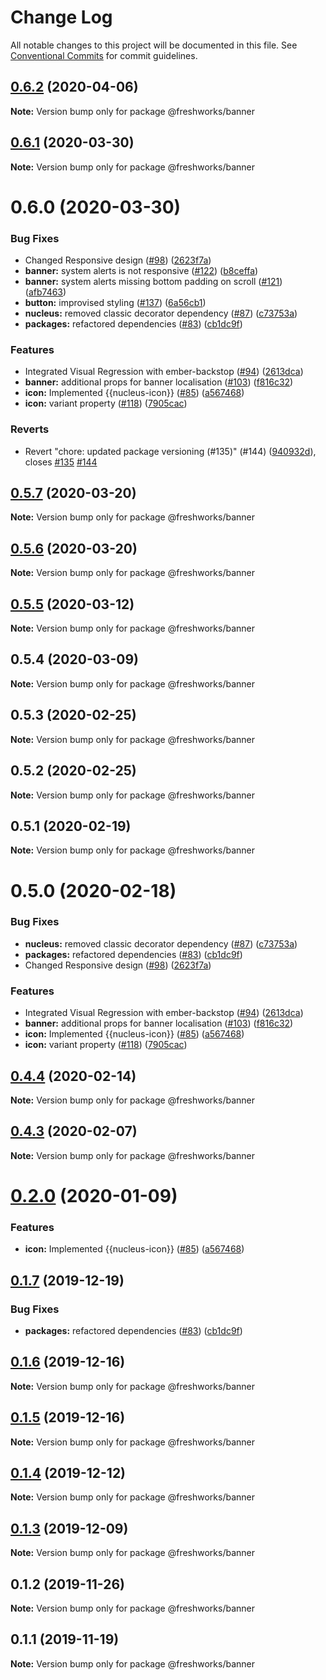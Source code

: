 # Change Log

All notable changes to this project will be documented in this file.
See [Conventional Commits](https://conventionalcommits.org) for commit guidelines.

## [0.6.2](https://github.com/freshdesk/nucleus/compare/@freshworks/banner@0.6.1...@freshworks/banner@0.6.2) (2020-04-06)

**Note:** Version bump only for package @freshworks/banner





## [0.6.1](https://github.com/freshdesk/nucleus/compare/@freshworks/banner@0.6.0...@freshworks/banner@0.6.1) (2020-03-30)

**Note:** Version bump only for package @freshworks/banner





# 0.6.0 (2020-03-30)


### Bug Fixes

* Changed Responsive design ([#98](https://github.com/freshdesk/nucleus/issues/98)) ([2623f7a](https://github.com/freshdesk/nucleus/commit/2623f7a385d0d9f06c12f2366835e342a3937baf))
* **banner:** system alerts is not responsive ([#122](https://github.com/freshdesk/nucleus/issues/122)) ([b8ceffa](https://github.com/freshdesk/nucleus/commit/b8ceffaedb724da9d98ad7bad9cd3f4a7308934b))
* **banner:** system alerts missing bottom padding on scroll ([#121](https://github.com/freshdesk/nucleus/issues/121)) ([afb7463](https://github.com/freshdesk/nucleus/commit/afb746373b5cdf7138d5692ba650d7b760ef7f72))
* **button:** improvised styling ([#137](https://github.com/freshdesk/nucleus/issues/137)) ([6a56cb1](https://github.com/freshdesk/nucleus/commit/6a56cb19e749fe9106f0c2a66ed4bbfb3b91ecb9))
* **nucleus:** removed classic decorator dependency ([#87](https://github.com/freshdesk/nucleus/issues/87)) ([c73753a](https://github.com/freshdesk/nucleus/commit/c73753a7c7566be81a5d7caf9376e3f61ab8ad2b))
* **packages:** refactored dependencies ([#83](https://github.com/freshdesk/nucleus/issues/83)) ([cb1dc9f](https://github.com/freshdesk/nucleus/commit/cb1dc9f0e9c3f53cfdd78a072e92cc454be17c60))


### Features

* Integrated Visual Regression with ember-backstop ([#94](https://github.com/freshdesk/nucleus/issues/94)) ([2613dca](https://github.com/freshdesk/nucleus/commit/2613dca9f32f647eb07cbece58bf55a4398beb35))
* **banner:** additional props for banner localisation ([#103](https://github.com/freshdesk/nucleus/issues/103)) ([f816c32](https://github.com/freshdesk/nucleus/commit/f816c326d9bd0461a6308116885dd5bb23e687bf))
* **icon:** Implemented {{nucleus-icon}} ([#85](https://github.com/freshdesk/nucleus/issues/85)) ([a567468](https://github.com/freshdesk/nucleus/commit/a5674681147082f5f9790738cec1d632cac5debe))
* **icon:** variant property ([#118](https://github.com/freshdesk/nucleus/issues/118)) ([7905cac](https://github.com/freshdesk/nucleus/commit/7905cac643897074a1276e79dc10f35d6a3003c4))


### Reverts

* Revert "chore: updated package versioning (#135)" (#144) ([940932d](https://github.com/freshdesk/nucleus/commit/940932d74ecb7764ef1022b7a17908ee08a8e1de)), closes [#135](https://github.com/freshdesk/nucleus/issues/135) [#144](https://github.com/freshdesk/nucleus/issues/144)





## [0.5.7](https://github.com/freshdesk/nucleus/compare/@freshworks/banner@0.5.5...@freshworks/banner@0.5.7) (2020-03-20)

**Note:** Version bump only for package @freshworks/banner





## [0.5.6](https://github.com/freshdesk/nucleus/compare/@freshworks/banner@0.5.5...@freshworks/banner@0.5.6) (2020-03-20)

**Note:** Version bump only for package @freshworks/banner





## [0.5.5](https://github.com/freshdesk/nucleus/compare/@freshworks/banner@0.5.4...@freshworks/banner@0.5.5) (2020-03-12)

**Note:** Version bump only for package @freshworks/banner





## 0.5.4 (2020-03-09)

**Note:** Version bump only for package @freshworks/banner





## 0.5.3 (2020-02-25)

**Note:** Version bump only for package @freshworks/banner





## 0.5.2 (2020-02-25)

**Note:** Version bump only for package @freshworks/banner





## 0.5.1 (2020-02-19)

**Note:** Version bump only for package @freshworks/banner





# 0.5.0 (2020-02-18)


### Bug Fixes

* **nucleus:** removed classic decorator dependency ([#87](https://github.com/freshdesk/nucleus/issues/87)) ([c73753a](https://github.com/freshdesk/nucleus/commit/c73753a7c7566be81a5d7caf9376e3f61ab8ad2b))
* **packages:** refactored dependencies ([#83](https://github.com/freshdesk/nucleus/issues/83)) ([cb1dc9f](https://github.com/freshdesk/nucleus/commit/cb1dc9f0e9c3f53cfdd78a072e92cc454be17c60))
* Changed Responsive design ([#98](https://github.com/freshdesk/nucleus/issues/98)) ([2623f7a](https://github.com/freshdesk/nucleus/commit/2623f7a385d0d9f06c12f2366835e342a3937baf))


### Features

* Integrated Visual Regression with ember-backstop ([#94](https://github.com/freshdesk/nucleus/issues/94)) ([2613dca](https://github.com/freshdesk/nucleus/commit/2613dca9f32f647eb07cbece58bf55a4398beb35))
* **banner:** additional props for banner localisation ([#103](https://github.com/freshdesk/nucleus/issues/103)) ([f816c32](https://github.com/freshdesk/nucleus/commit/f816c326d9bd0461a6308116885dd5bb23e687bf))
* **icon:** Implemented {{nucleus-icon}} ([#85](https://github.com/freshdesk/nucleus/issues/85)) ([a567468](https://github.com/freshdesk/nucleus/commit/a5674681147082f5f9790738cec1d632cac5debe))
* **icon:** variant property ([#118](https://github.com/freshdesk/nucleus/issues/118)) ([7905cac](https://github.com/freshdesk/nucleus/commit/7905cac643897074a1276e79dc10f35d6a3003c4))





## [0.4.4](https://github.com/freshdesk/nucleus/compare/@freshworks/banner@0.4.3...@freshworks/banner@0.4.4) (2020-02-14)

**Note:** Version bump only for package @freshworks/banner





## [0.4.3](https://github.com/freshdesk/nucleus/compare/@freshworks/banner@0.4.2...@freshworks/banner@0.4.3) (2020-02-07)

**Note:** Version bump only for package @freshworks/banner





# [0.2.0](https://github.com/freshdesk/nucleus/compare/@freshworks/banner@0.1.7...@freshworks/banner@0.2.0) (2020-01-09)


### Features

* **icon:** Implemented {{nucleus-icon}} ([#85](https://github.com/freshdesk/nucleus/issues/85)) ([a567468](https://github.com/freshdesk/nucleus/commit/a5674681147082f5f9790738cec1d632cac5debe))





## [0.1.7](https://github.com/freshdesk/nucleus/compare/@freshworks/banner@0.1.6...@freshworks/banner@0.1.7) (2019-12-19)


### Bug Fixes

* **packages:** refactored dependencies ([#83](https://github.com/freshdesk/nucleus/issues/83)) ([cb1dc9f](https://github.com/freshdesk/nucleus/commit/cb1dc9f0e9c3f53cfdd78a072e92cc454be17c60))





## [0.1.6](https://github.com/freshdesk/nucleus/compare/@freshworks/banner@0.1.5...@freshworks/banner@0.1.6) (2019-12-16)

**Note:** Version bump only for package @freshworks/banner





## [0.1.5](https://github.com/freshdesk/nucleus/compare/@freshworks/banner@0.1.4...@freshworks/banner@0.1.5) (2019-12-16)

**Note:** Version bump only for package @freshworks/banner





## [0.1.4](https://github.com/freshdesk/nucleus/compare/@freshworks/banner@0.1.3...@freshworks/banner@0.1.4) (2019-12-12)

**Note:** Version bump only for package @freshworks/banner





## [0.1.3](https://github.com/freshdesk/nucleus/compare/@freshworks/banner@0.1.2...@freshworks/banner@0.1.3) (2019-12-09)

**Note:** Version bump only for package @freshworks/banner





## 0.1.2 (2019-11-26)

**Note:** Version bump only for package @freshworks/banner





## 0.1.1 (2019-11-19)

**Note:** Version bump only for package @freshworks/banner
